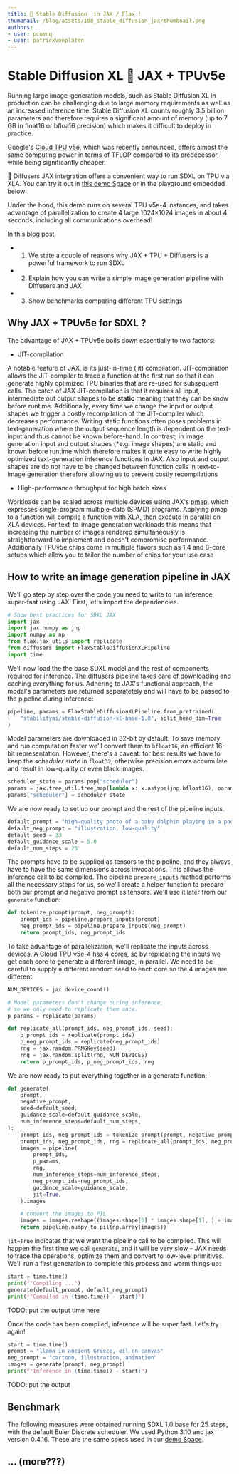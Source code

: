 ```yaml
---
title: 🧨 Stable Diffusion  in JAX / Flax !
thumbnail: /blog/assets/108_stable_diffusion_jax/thumbnail.png
authors:
- user: pcuenq
- user: patrickvonplaten
---
```


# Stable Diffusion XL 🤝 JAX + TPUv5e

<!-- {blog_metadata} -->
<!-- {authors} -->

Running large image-generation models, such as Stable Diffusion XL in production can be challenging due to large memory requirements as well as an increased inference time.
Stable Diffusion XL counts roughly 3.5 billion parameters and therefore requires a significant amount of memory (up to 7 GB in float16 or bfloa16 precision) which makes it difficult to 
deploy in practice.

Google's [Cloud TPU v5e](https://cloud.google.com/blog/products/compute/announcing-cloud-tpu-v5e-and-a3-gpus-in-ga), which was recently announced, offers almost the same computing power in terms of TFLOP compared to 
its predecessor, while being significantly cheaper.

🧨 Diffusers JAX integration offers a convenient way to run SDXL on TPU via XLA. You can try it out in [this demo Space](https://huggingface.co/spaces/google/sdxl) or in the playground embedded below:

<script type="module" src="https://gradio.s3-us-west-2.amazonaws.com/3.37.0/gradio.js"> </script>
<gradio-app theme_mode="light" space="google/sdxl"></gradio-app>

Under the hood, this demo runs on several TPU v5e-4 instances, and takes advantage of parallelization to create 4 large 1024×1024 images in about 4 seconds, including all communications overhead!

In this blog post,
- 1. We state a couple of reasons why JAX + TPU + Diffusers is a powerful framework to run SDXL
- 2. Explain how you can write a simple image generation pipeline with Diffusers and JAX
- 3. Show benchmarks comparing different TPU settings

## Why JAX + TPUv5e for SDXL ?

The advantage of JAX + TPUv5e boils down essentially to two factors:

- JIT-compilation

A notable feature of JAX, is its just-in-time (jit) compilation. JIT-compilation allows the JIT-compiler to trace a function at the first run so that it can generate highly optimized TPU binaries that are re-used for subsequent calls.
The catch of JAX JIT-compilation is that it requires all input, intermediate out output shapes to be **static** meaning that they can be know before runtime. Additionally, every time we change the input or output shapes
we trigger a costly recompilation of the JIT-compiler which decreases performance.
Writing static functions often poses problems in text-generation where the output sequence length is dependent on the text-input and thus cannot be known before-hand.
In contrast, in image generation input and output shapes (*e.g. image shapes) are static and known before runtime which therefore makes it quite easy to write highly optimized text-generation inference functions in JAX.
Also input and output shapes are do not have to be changed between function calls in text-to-image generation therefore allowing us to prevent costly recompilations

- High-performance throughput for high batch sizes

Workloads can be scaled across multiple devices using JAX's [pmap](https://jax.readthedocs.io/en/latest/_autosummary/jax.pmap.html), which expresses single-program multiple-data (SPMD) programs. Applying pmap to a function will compile a function with XLA, then execute in parallel on XLA devices. 
For text-to-image generation workloads this means that increasing the number of images rendered simultaneously is straightforward to implement and doesn't compromise performance.
Additionally TPUv5e chips come in multiple flavors such as 1,4 and 8-core setups which allow you to tailor the number of chips for your use case

## How to write an image generation pipeline in JAX

We'll go step by step over the code you need to write to run inference super-fast using JAX! First, let's import the dependencies.

```Python
# Show best practices for SDXL JAX
import jax
import jax.numpy as jnp
import numpy as np
from flax.jax_utils import replicate
from diffusers import FlaxStableDiffusionXLPipeline
import time
```

We'll now load the the base SDXL model and the rest of components required for inference. The diffusers pipeline takes care of downloading and caching everything for us. Adhering to JAX's functional approach, the model's parameters are returned seperatetely and will have to be passed to the pipeline during inference:

```Python
pipeline, params = FlaxStableDiffusionXLPipeline.from_pretrained(
    "stabilityai/stable-diffusion-xl-base-1.0", split_head_dim=True
)
```

Model parameters are downloaded in 32-bit by default. To save memory and run computation faster we'll convert them to `bfloat16`, an efficient 16-bit representation. However, there's a caveat: for best results we have to keep the _scheduler state_ in `float32`, otherwise precision errors accumulate and result in low-quality or even black images.

```Python
scheduler_state = params.pop("scheduler")
params = jax.tree_util.tree_map(lambda x: x.astype(jnp.bfloat16), params)
params["scheduler"] = scheduler_state
```

We are now ready to set up our prompt and the rest of the pipeline inputs.

```Python
default_prompt = "high-quality photo of a baby dolphin ​​playing in a pool and wearing a party hat"
default_neg_prompt = "illustration, low-quality"
default_seed = 33
default_guidance_scale = 5.0
default_num_steps = 25
```

The prompts have to be supplied as tensors to the pipeline, and they always have to have the same dimensions across invocations. This allows the inference call to be compiled. The pipeline `prepare_inputs` method performs all the necessary steps for us, so we'll create a helper function to prepare both our prompt and negative prompt as tensors. We'll use it later from our `generate` function:

```Python
def tokenize_prompt(prompt, neg_prompt):
    prompt_ids = pipeline.prepare_inputs(prompt)
    neg_prompt_ids = pipeline.prepare_inputs(neg_prompt)
    return prompt_ids, neg_prompt_ids
```

To take advantage of parallelization, we'll replicate the inputs across devices. A Cloud TPU v5e-4 has 4 cores, so by replicating the inputs we get each core to generate a different image, in parallel. We need to be careful to supply a different random seed to each core so the 4 images are different:

```Python
NUM_DEVICES = jax.device_count()

# Model parameters don't change during inference,
# so we only need to replicate them once.
p_params = replicate(params)

def replicate_all(prompt_ids, neg_prompt_ids, seed):
    p_prompt_ids = replicate(prompt_ids)
    p_neg_prompt_ids = replicate(neg_prompt_ids)
    rng = jax.random.PRNGKey(seed)
    rng = jax.random.split(rng, NUM_DEVICES)
    return p_prompt_ids, p_neg_prompt_ids, rng
```

We are now ready to put everything together in a generate function:

```Python
def generate(
    prompt,
    negative_prompt,
    seed=default_seed,
    guidance_scale=default_guidance_scale,
    num_inference_steps=default_num_steps,
):
    prompt_ids, neg_prompt_ids = tokenize_prompt(prompt, negative_prompt)
    prompt_ids, neg_prompt_ids, rng = replicate_all(prompt_ids, neg_prompt_ids, seed)
    images = pipeline(
        prompt_ids,
        p_params,
        rng,
        num_inference_steps=num_inference_steps,
        neg_prompt_ids=neg_prompt_ids,
        guidance_scale=guidance_scale,
        jit=True,
    ).images

    # convert the images to PIL
    images = images.reshape((images.shape[0] * images.shape[1], ) + images.shape[-3:])
    return pipeline.numpy_to_pil(np.array(images))
```

`jit=True` indicates that we want the pipeline call to be compiled. This will happen the first time we call `generate`, and it will be very slow – JAX needs to trace the operations, optimize them and convert to low-level primitives. We'll run a first generation to complete this process and warm things up:

```Python
start = time.time()
print(f"Compiling ...")
generate(default_prompt, default_neg_prompt)
print(f"Compiled in {time.time() - start}")
```

TODO: put the output time here

Once the code has been compiled, inference will be super fast. Let's try again!

```Python
start = time.time()
prompt = "llama in ancient Greece, oil on canvas"
neg_prompt = "cartoon, illustration, animation"
images = generate(prompt, neg_prompt)
print(f"Inference in {time.time() - start}")
```

TODO: put the output

## Benchmark

The following measures were obtained running SDXL 1.0 base for 25 steps, with the default Euler Discrete scheduler. We used Python 3.10 and jax version 0.4.16. These are the same specs used in our [demo Space](#).

## ... (more???)

